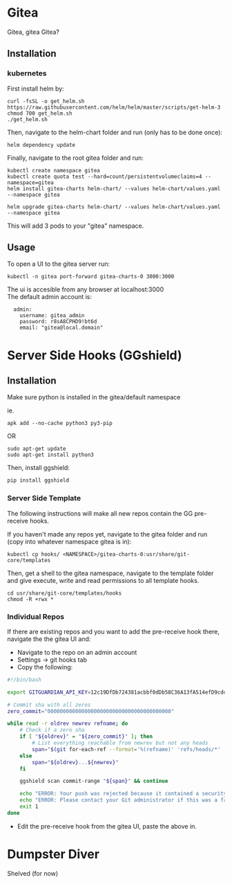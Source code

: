 # Gitea

Gitea, gitea Gitea?

## Installation

### kubernetes
First install helm by:

```
curl -fsSL -o get_helm.sh https://raw.githubusercontent.com/helm/helm/master/scripts/get-helm-3
chmod 700 get_helm.sh
./get_helm.sh
```
Then, navigate to the helm-chart folder and run (only has to be done once):
```
helm dependency update 
```
Finally, navigate to the root gitea folder and run:
```
kubectl create namespace gitea
kubectl create quota test --hard=count/persistentvolumeclaims=4 --namespace=gitea
helm install gitea-charts helm-chart/ --values helm-chart/values.yaml --namespace gitea

helm upgrade gitea-charts helm-chart/ --values helm-chart/values.yaml --namespace gitea

```
This will add 3 pods to your "gitea" namespace.

## Usage
To open a UI to the gitea server run:
```
kubectl -n gitea port-forward gitea-charts-0 3000:3000
```
The ui is accesible from any browser at localhost:3000  
The default admin account is:
```
  admin:
    username: gitea_admin
    password: r8sA8CPHD9!bt6d
    email: "gitea@local.domain"

```

# Server Side Hooks (GGshield)

## Installation

Make sure python is installed in the gitea/default namespace

ie.
```
apk add --no-cache python3 py3-pip
```
OR
```
sudo apt-get update
sudo apt-get install python3
```

Then, install ggshield:

```python
pip install ggshield
```

### Server Side Template

The following instructions will make all new repos contain the GG pre-receive hooks.

If you haven't made any repos yet, navigate to the gitea folder and run (copy into
whatever namespace gitea is in): 
```
kubectl cp hooks/ <NAMESPACE>/gitea-charts-0:usr/share/git-core/templates
```
Then, get a shell to the gitea namespace, navigate to the template folder and 
give execute, write and read permissions to all template hooks.
```
cd usr/share/git-core/templates/hooks
chmod -R +rwx *
```

### Individual Repos

If there are existing repos and you want to add the pre-receive hook there,
navigate the the gitea UI and:

- Navigate to the repo on an admin account
- Settings -> git hooks tab
- Copy the following:

```bash
#!/bin/bash

export GITGUARDIAN_API_KEY=12c19DfDb724381acbbf0dDb58C36A13fA514efD9cddFff9FC9Ff2201BDE0dAd6f5CA57

# Commit sha with all zeros
zero_commit="0000000000000000000000000000000000000000"

while read -r oldrev newrev refname; do
    # Check if a zero sha
    if [ "${oldrev}" = "${zero_commit}" ]; then
        # List everything reachable from newrev but not any heads
        span="$(git for-each-ref --format='%(refname)' 'refs/heads/*' | sed 's/^/\^/') ${newrev}"
    else
        span="${oldrev}...${newrev}"
    fi

    ggshield scan commit-range "${span}" && continue

    echo "ERROR: Your push was rejected because it contained a security incident"
    echo "ERROR: Please contact your Git administrator if this was a false positive."
    exit 1
done
```

- Edit the pre-receive hook from the gitea UI, paste the above in.

# Dumpster Diver

Shelved (for now)
